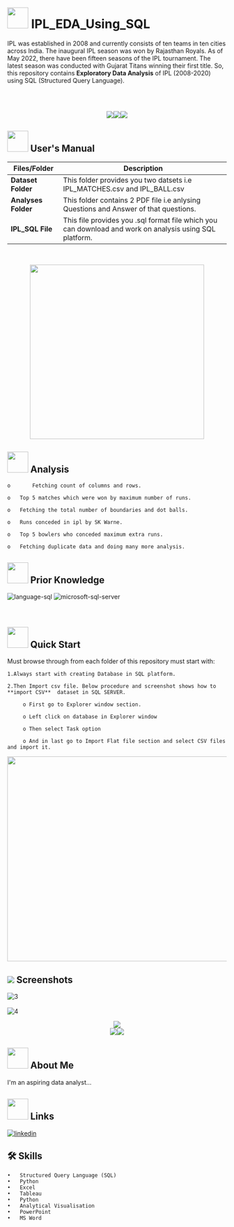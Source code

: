 # 
# <img src="https://c.tenor.com/ouwwWAXjlXwAAAAj/ipl-x-cricket-x.gif" width="48" height="48" >  **IPL_EDA_Using_SQL**

IPL was established in 2008 and currently consists of ten teams in ten cities across India. The inaugural IPL season was won by Rajasthan Royals. As of May 2022, there have been fifteen seasons of the IPL tournament. The latest season was conducted with Gujarat Titans winning their first title. So, this repository contains **Exploratory Data Analysis** of IPL (2008-2020) using SQL (Structured Query Language).

<br>
<br>
<p align="center"><a><img src="https://forthebadge.com/images/badges/built-with-love.svg"><img src="https://user-images.githubusercontent.com/106439762/181936448-9314e858-4251-46d6-b4d1-35a4c29e9c19.svg"><img src="https://user-images.githubusercontent.com/106439762/181936483-50475e86-bcf1-4169-994c-6476dc2e5edb.svg"></a></p>

##  <img src="https://user-images.githubusercontent.com/106439762/181935629-b3c47bd3-77fb-4431-a11c-ff8ba0942b63.gif" width="48" height="48"> **User's Manual**

| Files/Folder| Description |
| ------------- | ------------- |
| **Dataset Folder** | This folder provides you two datsets i.e IPL_MATCHES.csv and IPL_BALL.csv  |
| **Analyses Folder** | This folder contains 2 PDF file i.e anlysing Questions and Answer of that questions.|
| **IPL_SQL File**  | This file provides you .sql format file which you can download and work on analysis using SQL platform.  |

<br>

<p align="center"><img src="https://64.media.tumblr.com/7cb87e1adc7a19fd8e44b5662f6ef684/tumblr_pmjmcuoIwQ1y6tys7o1_500.gif" width="400" ></p>

##  <img src=https://user-images.githubusercontent.com/106439762/178428775-03d67679-9aa4-4b08-91e9-6eb6ed8faf66.gif  width="48" height="48"> Analysis
   
    
    o       Fetching count of columns and rows.    
    
    o	Top 5 matches which were won by maximum number of runs.
     
    o	Fetching the total number of boundaries and dot balls.
  
    o	Runs conceded in ipl by SK Warne. 
    
    o	Top 5 bowlers who conceded maximum extra runs.
    
    o	Fetching duplicate data and doing many more analysis.





##  <img src=https://user-images.githubusercontent.com/106439762/178803205-47a08ce7-2187-4f96-b301-a2b68690619a.gif width="48" height="48" > Prior Knowledge
![language-sql](https://user-images.githubusercontent.com/106439762/181936585-d44c5f7c-2a7b-4d35-ad8a-61dcbded1a5e.svg)
![microsoft-sql-server](https://user-images.githubusercontent.com/106439762/181936612-f96e085e-2d4b-4bc0-8347-1f3e0a894395.svg)





<br>

## <img src="https://user-images.githubusercontent.com/106439762/181937125-2a4b22a3-f8a9-4226-bbd3-df972f9dbbc4.gif" width="48" height="48" > Quick Start

Must browse through from each folder of this repository must start with:

    1.Always start with creating Database in SQL platform.
    
    2.Then Import csv file. Below procedure and screenshot shows how to  **import CSV**  dataset in SQL SERVER.
    
         o First go to Explorer window section.
         
         o Left click on database in Explorer window 
         
         o Then select Task option 
         
         o And in last go to Import Flat file section and select CSV files and import it.
            
   

<p align="center"><img src="https://user-images.githubusercontent.com/106439762/181937614-9d035731-d691-4307-bac7-434873673931.png" width="600" height="470"></p>

   


## <img src="https://img.icons8.com/dusk/48/000000/ios-screenshot.png"/> Screenshots


![3](https://user-images.githubusercontent.com/106439762/182036235-b96667ad-6182-47d8-96f8-fea24f2ecada.PNG)
<br>
<br>
![4](https://user-images.githubusercontent.com/106439762/182036237-22dc7708-35c1-46ce-b14e-2c82c7bd3ed0.PNG)
<br>

<p align="center"><a><img src="https://user-images.githubusercontent.com/106439762/182036337-985cd024-c98a-4e00-8a20-01aef53d4f86.PNG"><br><img src="https://user-images.githubusercontent.com/106439762/182036463-cecd201a-e5a6-4d34-a20f-68b1044186c9.PNG"><img src="https://user-images.githubusercontent.com/106439762/182036482-acbffdce-d6dc-44d3-85e5-943dbd3c6055.PNG"></a></p>




## <img src=https://user-images.githubusercontent.com/106439762/178809088-a2d780ad-94f5-4a58-9203-7716d4b2cbf4.gif width="48" height="48"> About Me
I'm an aspiring data analyst...


##  <img src=https://user-images.githubusercontent.com/106439762/178810087-8f7f8272-0cb8-40cb-a14c-be475569cf7d.gif width="48" height="48"> Links
[![linkedin](https://img.shields.io/badge/linkedin-0A66C2?style=for-the-badge&logo=linkedin&logoColor=white)](https://www.linkedin.com/in/samarsaeedkhan/)



## 🛠 Skills

    •	Structured Query Language (SQL)
    •	Python
    •	Excel
    •	Tableau
    •	Python
    •	Analytical Visualisation
    •	PowerPoint
    •	MS Word
